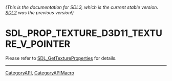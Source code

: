 ###### (This is the documentation for SDL3, which is the current stable version. [SDL2](https://wiki.libsdl.org/SDL2/) was the previous version!)
# SDL_PROP_TEXTURE_D3D11_TEXTURE_V_POINTER

Please refer to [SDL_GetTextureProperties](SDL_GetTextureProperties) for details.

----
[CategoryAPI](CategoryAPI), [CategoryAPIMacro](CategoryAPIMacro)

